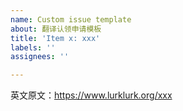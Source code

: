 ```yaml
---
name: Custom issue template
about: 翻译认领申请模板
title: 'Item x: xxx'
labels: ''
assignees: ''

---
```


英文原文：https://www.lurklurk.org/xxx
